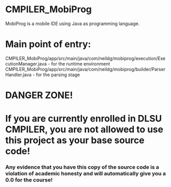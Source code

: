 # CMPILER_MobiProg
MobiProg is a  mobile IDE using Java as programming language.

# Main point of entry: 
CMPILER_MobiProg/app/src/main/java/com/neildg/mobiprog/execution/ExecutionManager.java - for the runtime environment
CMPILER_MobiProg/app/src/main/java/com/neildg/mobiprog/builder/ParserHandler.java - for the parsing stage


# DANGER ZONE!
# If you are currently enrolled in DLSU CMPILER, you are not allowed to use this project as your base source code!

### Any evidence that you have this copy of the source code is a violation of academic honesty and will automatically give you a 0.0 for the course!

